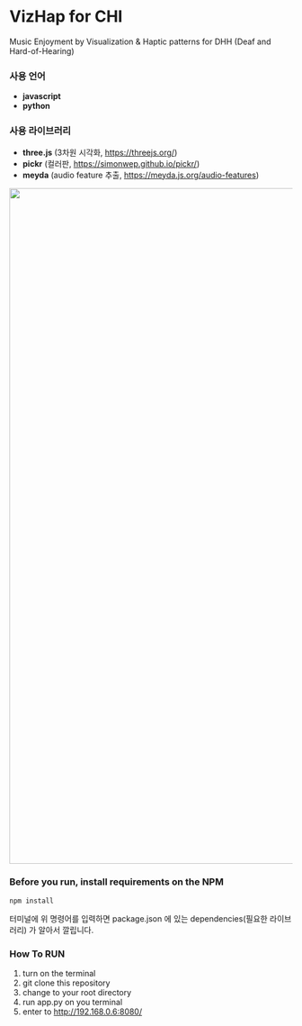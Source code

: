 # VizHap for CHI
Music Enjoyment by Visualization & Haptic patterns for DHH (Deaf and Hard-of-Hearing)
### 사용 언어
- **javascript** 
- **python** 

### 사용 라이브러리
- **three.js** (3차원 시각화, https://threejs.org/)
- **pickr** (컬러판, https://simonwep.github.io/pickr/)
- **meyda** (audio feature 추출, https://meyda.js.org/audio-features)

<img width="1200" src="https://user-images.githubusercontent.com/59073612/174775834-700edb41-17ee-478d-aae9-ecad8e862797.png">

### Before you run, install requirements on the NPM
```
npm install
```
터미널에 위 명령어를 입력하면 package.json 에 있는 dependencies(필요한 라이브러리) 가 알아서 깔립니다.


### How To RUN
1. turn on the terminal
2. git clone this repository
3. change to your root directory
4. run app.py on you terminal
5. enter to http://192.168.0.6:8080/
